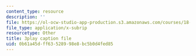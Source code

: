 ```yaml
---
content_type: resource
description: ''
file: https://ol-ocw-studio-app-production.s3.amazonaws.com/courses/18-06sc-linear-algebra-fall-2011/0b61a45dff63528998e8bc5b0d4fed85_fjsPjh0B2tU.vtt
file_type: application/x-subrip
resourcetype: Other
title: 3play caption file
uid: 0b61a45d-ff63-5289-98e8-bc5b0d4fed85
---
```

